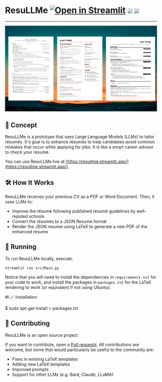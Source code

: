 # ResuLLMe [![Open in Streamlit](https://static.streamlit.io/badges/streamlit_badge_black_white.svg)](https://resullme.streamlit.app/) [![](https://img.shields.io/github/license/IvanIsCoding/ResuLLMe)](https://github.com/IvanIsCoding/ResuLLMe/blob/main/LICENSE) ![](https://img.shields.io/badge/code%20style-black-black)

---

![](./.github/images/Preview.png)

## 🚀 Concept

ResuLLMe is a prototype that uses Large Language Models (LLMs) to tailor résumés. It's goal is to enhance résumés to help candidates avoid common mistakes that occur while applying for jobs. It is like a smart career advisor to check your résumé.

You can use ResuLLMe live at [https://resullme.streamlit.app/](https://resullme.streamlit.app/).

## 🛠 How It Works

ResuLLMe receives your previous CV as a PDF or Word Document. Then, it uses LLMs to:
* Improve the résumé following published résumé guidelines by well-reputed schools
* Convert the résumés to a JSON Resume format
* Render the JSON resume using LaTeX to generate a new PDF of the enhanced resume

## 🏃 Running

To run ResuLLMe locally, execute:

```
streamlit run src/Main.py
```

Notice that you will need to install the dependencies in `requirements.txt` for your code to work, and install the packages in `packages.txt` for the LaTeX rendering to work (or equivalent if not using Ubuntu).

#I 🪄 Installation

$ sudo apt-get install < packages.txt

## 🤲 Contributing

ResuLLMe is an open source project.

If you want to contribute, open a [Pull requests](https://github.com/360macky/project-name/pulls). 
All contributions are welcome, but some that would particularly be useful to the community are:
* Fixes in existing LaTeX templates
* Adding new LaTeX templates
* Improved prompts
* Support for other LLMs (e.g. Bard, Claude, LLaMA)
